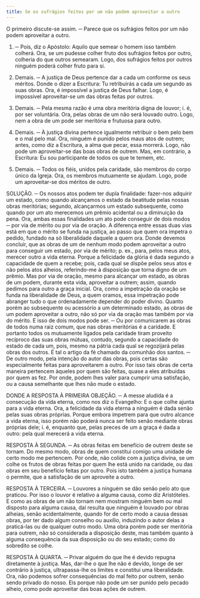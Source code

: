 ```yaml
---
title: Se os sufrágios feitos por um não podem aproveitar a outro
---
```


O primeiro discute-se assim. ─ Parece que os sufrágios feitos por um não podem aproveitar a outro.  

1. ─ Pois, diz o Apóstolo: Aquilo que semear o homem isso também colherá. Ora, se um pudesse colher fruto dos sufrágios feitos por outro, colheria do que outros semearam. Logo, dos sufrágios feitos por outros ninguém poderá colher fruto para si.  

2. Demais. ─ A justiça de Deus pertence dar a cada um conforme os seus méritos. Donde o dizer a Escritura: Tu retribuirás a cada um segundo as suas obras. Ora, é impossível a justiça de Deus falhar. Logo, é impossível aproveitar-se um das obras feitas por outros.  

3. Demais. ─ Pela mesma razão é uma obra meritória digna de louvor; i. é, por ser voluntária. Ora, pelas obras de um não será louvado outro. Logo, nem a obra de um pode ser meritória e frutuosa para outro.  

4. Demais. ─ À justiça divina pertence igualmente retribuir o bem pelo bem e o mal pelo mal. Ora, ninguém é punido pelos maus atos de outrem; antes, como diz a Escritura, a alma que pecar, essa morrerá. Logo, não pode um aproveitar-se das boas obras de outrem.  Mas, em contrário, a Escritura: Eu sou participante de todos os que te temem, etc.  

2. Demais. ─ Todos os fiéis, unidos pela caridade, são membros do corpo único da Igreja. Ora, os membros mutuamente se ajudam. Logo, pode um aproveitar-se dos méritos de outro.  

SOLUÇÃO. ─ Os nossos atos podem ter dupla finalidade: fazer-nos adquirir um estado, como quando alcançamos o estado da beatitude pelas nossas obras meritórias; segundo, alcançarmos um estado subsequente, como quando por um ato merecemos um prêmio acidental ou a diminuição da pena. Ora, ambas essas finalidades um ato pode conseguir de dois modos ─ por via de mérito ou por via de oração. A diferença entre essas duas vias está em que o mérito se funda na justiça, ao passo que quem ora impetra o pedido, fundado na só liberalidade daquele a quem ora.  Donde devemos concluir, que as obras de um de nenhum modo podem aproveitar a outro para conseguir um estado, por via de mérito; p. ex., para, pelos meus atos, merecer outro a vida eterna. Porque a felicidade da glória é dada segundo a capacidade de quem a recebe; pois, cada qual se dispõe pelos seus atos e não pelos atos alheios, referindo-me à disposição que torna digno de um prêmio. Mas por via de oração, mesmo para alcançar um estado, as obras de um podem, durante esta vida, aproveitar a outrem; assim, quando pedimos para outro a graça inicial. Ora, como a impetração da oração se funda na liberalidade de Deus, a quem oramos, essa impetração pode abranger tudo o que ordenadamente depender do poder divino.  Quanto porém ao subsequente ou acessório a um determinado estado, as obras de um podem aproveitar a outro, não só por via da oração mas também por via do mérito. E isso de dois modos pode ser. ─ Ou por comunicarem as obras de todos numa raiz comum, que nas obras meritórias é a caridade. E portanto todos os mutuamente ligados pela caridade tiram proveito recíproco das suas obras mútuas, contudo, segundo a capacidade do estado de cada um, pois, mesmo na pátria cada qual se regozijará pelas obras dos outros. É tal o artigo da fé chamado da comunhão dos santos. ─ De outro modo, pela intenção do autor das obras, pois certas são especialmente feitas para aproveitarem a outro. Por isso tais obras de certa maneira pertencem àqueles por quem são feitas, quase a eles atribuídas por quem as fez. Por onde, podem lhes valer para cumprir uma satisfação, ou a causa semelhante que lhes não mude o estado.  

DONDE A RESPOSTA À PRIMEIRA OBJEÇÃO. ─ A messe aludida é a consecução da vida eterna, como nos diz o Evangelho: E o que colhe ajunta para a vida eterna. Ora, a felicidade da vida eterna a ninguém é dada senão pelas suas obras próprias. Porque embora impetrem para que outro alcance a vida eterna, isso porém não poderá nunca ser feito senão mediante obras próprias dele; i. é, enquanto que, pelas preces de um a graça é dada a outro: pela qual merecerá a vida eterna.  

RESPOSTA À SEGUNDA. ─ As obras feitas em benefício de outrem deste se tornam. Do mesmo modo, obras de quem constitui comigo uma unidade de certo modo me pertencem. Por onde, não colide com a justiça divina, se um colhe os frutos de obras feitas por quem lhe está unido na caridade, ou das obras em seu benefício feitas por outro. Pois isto também a justiça humana o permite, que a satisfação de um aproveite a outro.  

RESPOSTA À TERCEIRA. ─ Louvores a ninguém se dão senão pelo ato que praticou. Por isso o louvor é relativo a alguma causa, como diz Aristóteles. E como as obras de um não tornam nem mostram ninguém bem ou mal disposto para alguma causa, daí resulta que ninguém é louvado por obras alheias, senão acidentalmente, quando for de certo modo a causa dessas obras, por ter dado algum conselho ou auxílio, induzindo o autor delas a praticá-las ou de qualquer outro modo. Uma obra porém pode ser meritória para outrem, não só considerada a disposição deste, mas também quanto à alguma consequência da sua disposição ou do seu estado; como do sobredito se colhe.  

RESPOSTA À QUARTA. ─ Privar alguém do que lhe é devido repugna diretamente à justiça. Mas, dar-lhe o que lhe não é devido, longe de ser contrário à justiça, ultrapassa-lhe os limites e constitui uma liberalidade. Ora, não podemos sofrer consequências do mal feito por outrem, senão sendo privado do nosso. Eis porque não pode um ser punido pelo pecado alheio, como pode aproveitar das boas ações de outrem.